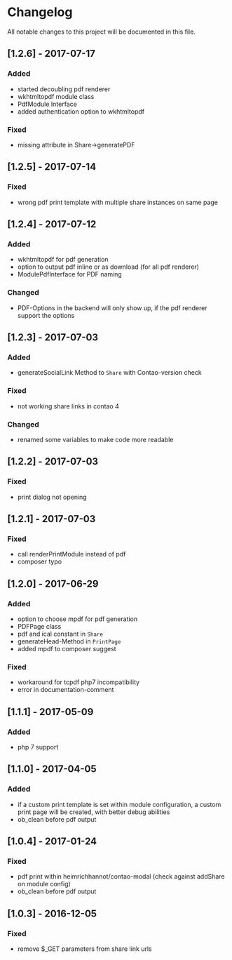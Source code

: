 # Changelog
All notable changes to this project will be documented in this file.

## [1.2.6] - 2017-07-17

### Added 
- started decoubling pdf renderer
- wkhtmltopdf module class
- PdfModule Interface 
- added authentication option to wkhtmltopdf

### Fixed 
- missing attribute in Share->generatePDF


## [1.2.5] - 2017-07-14

### Fixed
- wrong pdf print template with multiple share instances on same page

## [1.2.4] - 2017-07-12

### Added
- wkhtmltopdf for pdf generation
- option to output pdf inline or as download (for all pdf renderer)
- ModulePdfInterface for PDF naming

### Changed
- PDF-Options in the backend will only show up, if the pdf renderer support the options

## [1.2.3] - 2017-07-03

### Added
- generateSocialLink Method to `Share` with Contao-version check

### Fixed
- not working share links in contao 4

### Changed
- renamed some variables to make code more readable

## [1.2.2] - 2017-07-03

### Fixed
- print dialog not opening

## [1.2.1] - 2017-07-03

### Fixed
- call renderPrintModule instead of pdf
- composer typo

## [1.2.0] - 2017-06-29

### Added
- option to choose mpdf for pdf generation
- PDFPage class
- pdf and ical constant in `Share`
- generateHead-Method in `PrintPage`
- added mpdf to composer suggest

### Fixed
- workaround for tcpdf php7 incompatibility
- error in documentation-comment

## [1.1.1] - 2017-05-09

### Added
- php 7 support

## [1.1.0] - 2017-04-05

### Added
- if a custom print template is set within module configuration, a custom print page will be created, with better debug abilities
- ob_clean before pdf output

## [1.0.4] - 2017-01-24

### Fixed
- pdf print within heimrichhannot/contao-modal (check against addShare on module config)
- ob_clean before pdf output

## [1.0.3] - 2016-12-05

### Fixed
- remove $_GET parameters from share link urls
